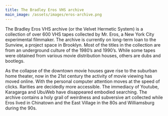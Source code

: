 ```yaml
---
title: The Bradley Eros VHS archive
main_image: /assets/images/eros-archive.png
---
```


The Bradley Eros VHS archive (or the Velvet Hermetic System) is a collection of over 600 VHS tapes collected by Mr. Eros, a New York City experimental filmmaker. The archive is currently on long-term loan to the Sunview, a project space in Brooklyn. Most of the titles in the collection are from an underground culture of the 1980’s and 1990’s. While some tapes were obtained from various movie distribution houses, others are dubs and bootlegs. 

As the collapse of the downtown movie houses gave rise to the suburban home theater, now in the 21st century the activity of movie viewing has moved online. With the personal computer attention moves at the speed of clicks. Rarities are decidedly more accessible. The immediacy of Youtube, Karagarga and UbuWeb have disappeared embodied searching. The archive contains a holy grail of weirdness and subversive art collected while Eros lived in Chinatown and the East Village in the 80s and Williamsburg during the 90s. 
